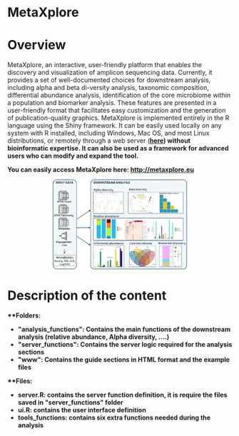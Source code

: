 # MetaXplore

# Overview
MetaXplore, an interactive, user-friendly platform that enables the discovery and visualization of amplicon sequencing data. Currently, it provides a set of well-documented choices for downstream analysis, including alpha and beta di-versity analysis, taxonomic composition, differential abundance analysis, identification of the core microbiome within a population and biomarker analysis. These features are presented in a user-friendly format that facilitates easy customization and the generation of publication-quality graphics. MetaXplore is implemented entirely in the R language using the Shiny framework. It can be easily used locally on any system with R installed, including Windows, Mac OS, and most Linux distributions, or remotely through a web server (<a href="http://metaxplore.eu"><b>here</a>) without bioinformatic expertise. It can also be used as a framework for advanced users who can modify and expand the tool.

You can easily access MetaXplore here: http://metaxplore.eu


<p align="center">
  <img src="www/img/overview.png" height="60%" width="60%"></center> 
</p>

# Description of the content
**Folders:
 - "analysis_functions": Contains the main functions of the downstream analysis (relative abundance, Alpha diversity, ....)
 - "server_functions": Contains the server logic required for the analysis sections
 - "www": Contains the guide sections in HTML format and the example files

 **Files:
 - server.R: contains the server function definition, it is require the files saved in "server_functions" folder
 - ui.R: contains the user interface definition
 - tools_functions: contains six extra functions needed during the analysis
	 
